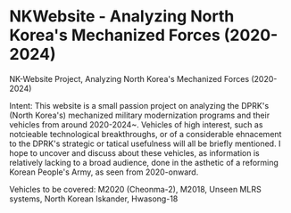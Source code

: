 # NKWebsite - Analyzing North Korea's Mechanized Forces (2020-2024)
NK-Website Project, Analyzing North Korea's Mechanized Forces (2020-2024)

Intent:
This website is a small passion project on analyzing the DPRK's (North Korea's) mechanized military modernization programs and their vehicles from
around 2020-2024~. 
Vehicles of high interest, such as notcieable technological breakthroughs, or of a considerable ehnacement to the DPRK's strategic or tatical usefulness will all be briefly mentioned. 
I hope to uncover and discuss about these vehicles, as information is relatively lacking to a broad audience, done in the asthetic of a reforming Korean People's Army, as seen from 2020-onward. 

Vehicles to be covered: 
M2020 (Cheonma-2), M2018, Unseen MLRS systems, North Korean Iskander, Hwasong-18
